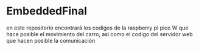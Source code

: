 # EmbeddedFinal

en este repositorio encontrará los codigos de la raspberry pi pico W que hace posible el movimiento del carro, asi como el codigo del servidor web que hacen posible la comunicación
